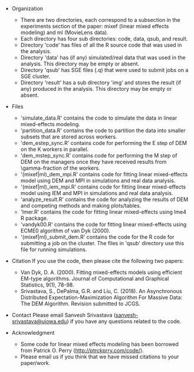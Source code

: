 * Organization
  - There are two directories, each correspond to a subsection in the experiments section of the paper: mixef (linear mixed effects modeling) and ml (MovieLens data).
  - Each directory has four sub directories: code, data, qsub, and result.
  - Directory 'code' has files of all the R source code that was used in the analysis. 
  - Directory 'data' has (if any) simulated/real data that was used in the analysis. This directory may be empty or absent.
  - Directory 'qsub' has SGE files (.q) that were used to submit jobs on a SGE cluster. 
  - Directory 'result' has a sub directory 'img' and stores the result (if any) produced in the analysis. This directory may be empty or absent.

* Files
  - 'simulate_data.R' contains the code to simulate the data in linear mixed-effects modeling. 
  - 'partition_data.R' contains the code to partition the data into smaller subsets that are stored across workers.   
  - 'dem_estep_sync.R' contains code for performing the E step of DEM on the K workers in parallel.
  - 'dem_mstep_sync.R' contains code for performing the M step of DEM on the managers once they have received results from \gamma-fraction of the workers.  
  - '(mixef|ml)_dem_mpi.R' contains code for fitting linear mixed-effects model using DEM and MPI in simulations and real data analysis.    
  - '(mixef|ml)_iem_mpi.R' contains code for fitting linear mixed-effects model using IEM and MPI in simulations and real data analysis.      
  - 'analyze_result.R' contains the code for analyzing the results of DEM and competing methods and making plots/tables.
  - 'lmer.R' contains the code for fitting linear mixed-effects using lme4 R package.
  - 'vandyk00.R' contains the code for fitting linear mixed-effects using ECME0 algorithm of van Dyk (2000).  
  - '(mixef|ml)_submit_dem.R' contains the  code for the R code for submitting a job on the cluster. The files in 'qsub' directory use this file for running simulations.  

* Citation
  If you use the code, then please cite the following two papers:
  - Van Dyk, D. A. (2000). Fitting mixed-effects models using efficient EM-type algorithms. Journal of Computational and Graphical Statistics, 9(1), 78-98.
  - Srivastava, S., DePalma, G.R. and Liu, C. (2018). An Asynchronous Distributed Expectation-Maximization Algorithm For Massive Data: The DEM Algorithm. Revision submitted to JCGS.
   
* Contact
  Please email Sanvesh Srivastava (<sanvesh-srivastava@uiowa.edu>) if you have any questions related to the code.

* Acknowledgment
  - Some code for linear mixed effects modeling has been borrowed from Patrick O. Perry (<http://ptrckprry.com/code/>).
  - Please email us if you think that we have missed citations to your paper/work. 
